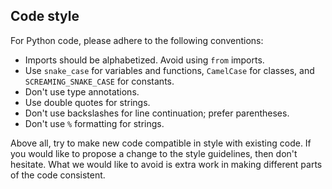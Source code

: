 ## Code style

For Python code, please adhere to the following conventions:

* Imports should be alphabetized. Avoid using `from` imports.
* Use `snake_case` for variables and functions, `CamelCase` for
  classes, and `SCREAMING_SNAKE_CASE` for constants.
* Don't use type annotations.
* Use double quotes for strings.
* Don't use backslashes for line continuation; prefer parentheses.
* Don't use `%` formatting for strings.

Above all, try to make new code compatible in style with existing
code. If you would like to propose a change to the style guidelines,
then don't hesitate. What we would like to avoid is extra work in
making different parts of the code consistent.
